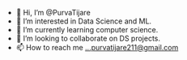 - 👋 Hi, I’m @PurvaTijare
- 👀 I’m interested in Data Science and ML.
- 🌱 I’m currently learning computer science.
- 💞️ I’m looking to collaborate on DS projects.
- 📫 How to reach me ...purvatijare211@gmail.com

<!---
PurvaTijare/PurvaTijare is a ✨ special ✨ repository because its `README.md` (this file) appears on your GitHub profile.
You can click the Preview link to take a look at your changes.
--->
